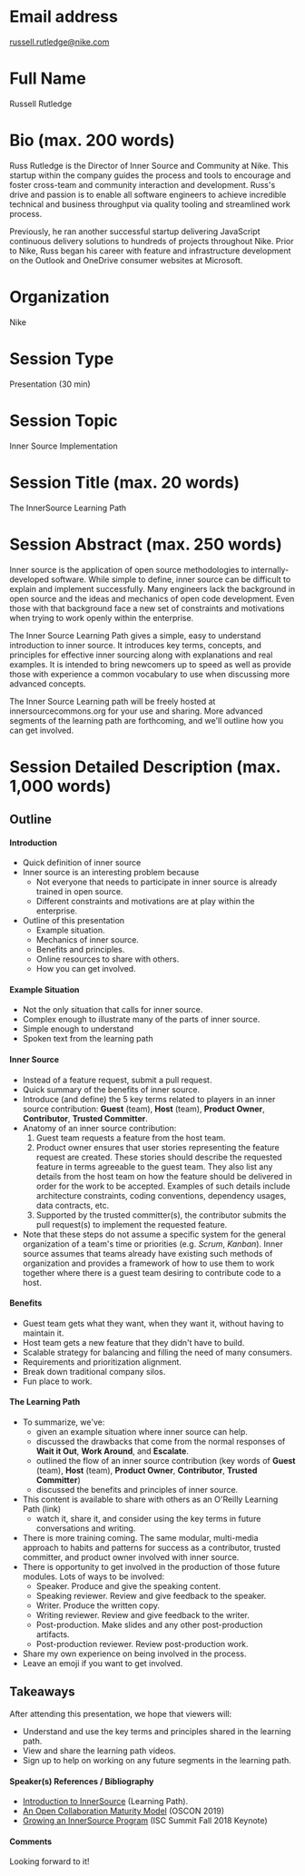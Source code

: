 # Email address
russell.rutledge@nike.com

# Full Name
Russell Rutledge

# Bio (max. 200 words)
Russ Rutledge is the Director of Inner Source and Community at Nike. This startup within the company guides the process and tools to encourage and foster cross-team and community interaction and development. Russ's drive and passion is to enable all software engineers to achieve incredible technical and business throughput via quality tooling and streamlined work process.

Previously, he ran another successful startup delivering JavaScript continuous delivery solutions to hundreds of projects throughout Nike. Prior to Nike, Russ began his career with feature and infrastructure development on the Outlook and OneDrive consumer websites at Microsoft.

# Organization
Nike

# Session Type
Presentation (30 min)

# Session Topic
Inner Source Implementation

# Session Title (max. 20 words)
The InnerSource Learning Path

# Session Abstract (max. 250 words)
Inner source is the application of open source methodologies to internally-developed software.
While simple to define, inner source can be difficult to explain and implement successfully.
Many engineers lack the background in open source and the ideas and mechanics of open code development.
Even those with that background face a new set of constraints and motivations when trying to work openly within the enterprise.

The Inner Source Learning Path gives a simple, easy to understand introduction to inner source.
It introduces key terms, concepts, and principles for effective inner sourcing along with explanations and real examples.
It is intended to bring newcomers up to speed as well as provide those with experience a common vocabulary to use when discussing more advanced concepts.

The Inner Source Learning path will be freely hosted at innersourcecommons.org for your use and sharing.
More advanced segments of the learning path are forthcoming, and we'll outline how you can get involved.

# Session Detailed Description (max. 1,000 words)

## Outline

#### Introduction

* Quick definition of inner source
* Inner source is an interesting problem because
  * Not everyone that needs to participate in inner source is already trained in open source.
  * Different constraints and motivations are at play within the enterprise.
* Outline of this presentation
  * Example situation.
  * Mechanics of inner source.
  * Benefits and principles.
  * Online resources to share with others.
  * How you can get involved.

#### Example Situation
* Not the only situation that calls for inner source.
* Complex enough to illustrate many of the parts of inner source.
* Simple enough to understand
* Spoken text from the learning path

#### Inner Source
* Instead of a feature request, submit a pull request.
* Quick summary of the benefits of inner source.
* Introduce (and define) the 5 key terms related to players in an inner source contribution:
**Guest** (team), **Host** (team), **Product Owner**, **Contributor**, **Trusted Committer**.
* Anatomy of an inner source contribution:
  1.  Guest team requests a feature from the host team.
  1.  Product owner ensures that user stories representing the feature request are created. These stories should describe the requested feature in terms agreeable to the guest team. They also list any details from the host team on how the feature should be delivered in order for the work to be accepted. Examples of such details include architecture constraints, coding conventions, dependency usages, data contracts, etc.
  1.  Supported by the trusted committer(s), the contributor submits the pull request(s) to implement the requested feature.
* Note that these steps do not assume a specific system for the general organization of a team's time or priorities (e.g. _Scrum_, _Kanban_).
Inner source assumes that teams already have existing such methods of organization and provides a framework of how to use them to work together where there is a guest team desiring to contribute code to a host.

#### Benefits

* Guest team gets what they want, when they want it, without having to maintain it.
* Host team gets a new feature that they didn't have to build.
* Scalable strategy for balancing and filling the need of many consumers.
* Requirements and prioritization alignment.
* Break down traditional company silos.
* Fun place to work.
  
#### The Learning Path
* To summarize, we've:
  * given an example situation where inner source can help.
  * discussed the drawbacks that come from the normal responses of **Wait it Out**, **Work Around**, and **Escalate**.
  * outlined the flow of an inner source contribution (key words of **Guest** (team), **Host** (team), **Product Owner**, **Contributor**, **Trusted Committer**)
  * discussed the benefits and principles of inner source.
* This content is available to share with others as an O'Reilly Learning Path (link)
  * watch it, share it, and consider using the key terms in future conversations and writing.
* There is more training coming.  The same modular, multi-media approach to habits and patterns for success as a contributor, trusted committer, and product owner involved with inner source.
* There is opportunity to get involved in the production of those future modules.  Lots of ways to be involved:
  * Speaker.  Produce and give the speaking content.
  * Speaking reviewer.  Review and give feedback to the speaker.
  * Writer.  Produce the written copy.
  * Writing reviewer.  Review and give feedback to the writer.
  * Post-production.  Make slides and any other post-production artifacts.
  * Post-production reviewer.  Review post-production work.
* Share my own experience on being involved in the process.
* Leave an emoji if you want to get involved.

## Takeaways
After attending this presentation, we hope that viewers will:

* Understand and use the key terms and principles shared in the learning path.
* View and share the learning path videos.
* Sign up to help on working on any future segments in the learning path.

#### Speaker(s) References / Bibliography
* [Introduction to InnerSource](https://learning.oreilly.com/videos/introduction-to-innersource/9781492041504) (Learning Path).
* [An Open Collaboration Maturity Model](https://learning.oreilly.com/videos/oscon-2019/9781492050643/9781492050643-video325987) (OSCON 2019)
* [Growing an InnerSource Program](http://innersourcecommons.org/events/isc-fall-2018/) (ISC Summit Fall 2018 Keynote)

#### Comments
Looking forward to it!
